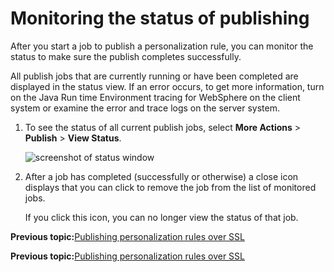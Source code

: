 # Monitoring the status of publishing

After you start a job to publish a personalization rule, you can monitor the status to make sure the publish completes successfully.

All publish jobs that are currently running or have been completed are displayed in the status view. If an error occurs, to get more information, turn on the Java Run time Environment tracing for WebSphere on the client system or examine the error and trace logs on the server system.

1.  To see the status of all current publish jobs, select **More Actions** \> **Publish** \> **View Status**.

    ![screenshot of status window](../images/pzn_screen_status.jpg "Publish status window")

2.  After a job has completed \(successfully or otherwise\) a close icon displays that you can click to remove the job from the list of monitored jobs.

    If you click this icon, you can no longer view the status of that job.



**Previous topic:**[Publishing personalization rules over SSL](../pzn/pzn_publish_secure.md)


**Previous topic:**[Publishing personalization rules over SSL](../pzn/pzn_publish_secure.md)

